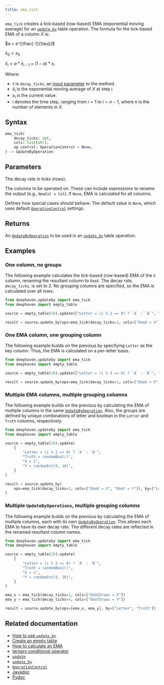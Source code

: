 ```yaml
---
title: ema_tick
---
```


`ema_tick` creates a tick-based (row-based) EMA (exponential moving average) for an [`update_by`](./updateBy.md) table operation. The formula for the tick-based EMA of a column $X$ is:

$a = e^{\frac{-1}{\tau}}$

$\bar{x}_0 = x_0$

$\bar{x}_i = a*\bar{x}_{i-1} + (1-a)*x_i$

Where:

- $\tau$ is `decay_ticks`, an [input parameter](#parameters) to the method.
- $\bar{x}_i$ is the exponential moving average of $X$ at step $i$.
- $x_i$ is the current value.
- $i$ denotes the time step, ranging from $i=1$ to $i = n-1$, where $n$ is the number of elements in $X$.

## Syntax

```python syntax
ema_tick(
    decay_ticks: int,
    cols: list[str],
    op_control: OperationControl = None,
) -> UpdateByOperation
```

## Parameters

<ParamTable>
<Param name="decay_ticks" type="int">

The decay rate in ticks (rows).

</Param>
<Param name="cols" type="list[str]">

The columns to be operated on. These can include expressions to rename the output (e.g., `NewCol = Col`). If `None`, EMA is calculated for all columns.

</Param>
<Param name="op_control" optional type="OperationControl">

Defines how special cases should behave. The default value is `None`, which uses default [`OperationControl`](./OperationControl.md) settings.

</Param>
</ParamTable>

## Returns

An [`UpdateByOperation`](./updateBy.md#parameters) to be used in an [`update_by`](./updateBy.md) table operation.

## Examples

### One column, no groups

The following example calculates the tick-based (row-based) EMA of the `X` column, renaming the resultant column to `EmaX`. The decay rate, `decay_ticks`, is set to 2. No grouping columns are specified, so the EMA is calculated over all rows.

```python order=result,source
from deephaven.updateby import ema_tick
from deephaven import empty_table

source = empty_table(10).update(["Letter = (i % 2 == 0) ? `A` : `B`", "X = i"])

result = source.update_by(ops=ema_tick(decay_ticks=2, cols=["EmaX = X"]))
```

### One EMA column, one grouping column

The following example builds on the previous by specifying `Letter` as the key column. Thus, the EMA is calculated on a per-letter basis.

```python order=result,source
from deephaven.updateby import ema_tick
from deephaven import empty_table

source = empty_table(10).update(["Letter = (i % 2 == 0) ? `A` : `B`", "X = i"])

result = source.update_by(ops=ema_tick(decay_ticks=2, cols=["EmaX = X"]), by=["Letter"])
```

### Multiple EMA columns, multiple grouping columns

The following example builds on the previous by calculating the EMA of multiple columns in the same [`UpdateByOperation`](./updateBy.md#parameters). Also, the groups are defined by unique combinations of letter and boolean in the `Letter` and `Truth` columns, respectively.

```python order=result,source
from deephaven.updateby import ema_tick
from deephaven import empty_table

source = empty_table(20).update(
    [
        "Letter = (i % 2 == 0) ? `A` : `B`",
        "Truth = randomBool()",
        "X = i",
        "Y = randomInt(5, 10)",
    ]
)

result = source.update_by(
    ops=ema_tick(decay_ticks=2, cols=["EmaX = X", "EmaY = Y"]), by=["Letter", "Truth"]
)
```

### Multiple `UpdateByOperations`, multiple grouping columns

The following example builds on the previous by calculating the EMA of multiple columns, each with its own [`UpdateByOperation`](./updateBy.md#parameters). This allows each EMA to have its own decay rate. The different decay rates are reflected in the renamed resultant column names.

```python order=result,source
from deephaven.updateby import ema_tick
from deephaven import empty_table

source = empty_table(20).update(
    [
        "Letter = (i % 2 == 0) ? `A` : `B`",
        "Truth = randomBool()",
        "X = i",
        "Y = randomInt(5, 10)",
    ]
)

ema_x = ema_tick(decay_ticks=2, cols=["EmaX2rows = X"])
ema_y = ema_tick(decay_ticks=4, cols=["EmaY5rows = Y"])

result = source.update_by(ops=[ema_x, ema_y], by=["Letter", "Truth"])
```

## Related documentation

- [How to use `update_by`](../../../how-to-guides/rolling-aggregations.md)
- [Create an empty table](../../../how-to-guides/new-and-empty-table.md#empty_table)
- [How to calculate an EMA](../../../how-to-guides/rolling-aggregations.md)
- [ternary conditional operator](../../../how-to-guides/ternary-if-how-to.md)
- [`update`](../select/update.md)
- [`update_by`](./updateBy.md)
- [`OperationControl`](./OperationControl.md)
- [Javadoc](https://deephaven.io/core/javadoc/io/deephaven/api/updateby/UpdateByOperation.html#Ema(double,java.lang.String...))
- [Pydoc](/core/pydoc/code/deephaven.updateby.html#deephaven.updateby.ema_tick)
